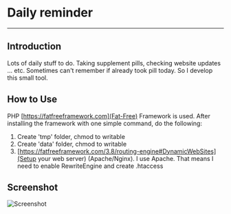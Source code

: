 # Daily reminder

---

## Introduction

Lots of daily stuff to do. Taking supplement pills, checking website updates ... etc.
Sometimes can't remember if already took pill today. So I develop this small tool.


## How to Use

PHP [https://fatfreeframework.com](Fat-Free) Framework is used. After installing the framework with one simple command, do the following:
1. Create 'tmp' folder, chmod to writable
2. Create 'data' folder, chmod to writable
3. [https://fatfreeframework.com/3.8/routing-engine#DynamicWebSites](Setup your web server) (Apache/Nginx). I use Apache. That means I need to enable RewriteEngine and create .htaccess


## Screenshot

![Screenshot](Screen.png)
